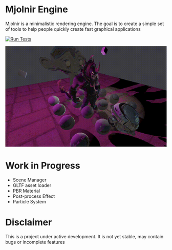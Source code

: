 # Mjolnir Engine

Mjolnir is a minimalistic rendering engine. The goal is to create a simple set of tools to help people quickly create fast graphical applications

[![Run Tests](https://github.com/hucancode/mjolnir/actions/workflows/test.yml/badge.svg)](https://github.com/hucancode/mjolnir/actions/workflows/test.yml)

![](./readme/pbr.gif)

# Work in Progress

- Scene Manager
- GLTF asset loader
- PBR Material
- Post-process Effect
- Particle System

# Disclaimer

This is a project under active development. It is not yet stable, may contain bugs or incomplete features
